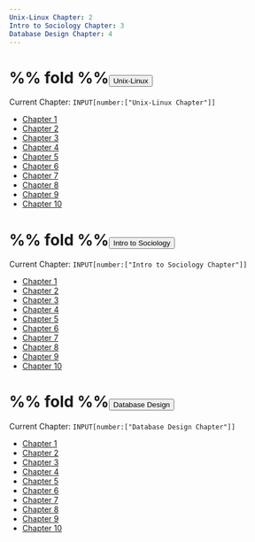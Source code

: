 ```yaml
---
Unix-Linux Chapter: 2
Intro to Sociology Chapter: 3
Database Design Chapter: 4
---
```

#  %% fold %%<button class="section-heading heading-collapse-indicator" role="button"><span class="text">Unix-Linux</span></button>
Current Chapter: `INPUT[number:["Unix-Linux Chapter"]]`

<div class="content-menu">
  <ul>
    <li>
      <a href="obsidian://open?vault=Codepedia&file=Unix-Linux/Chapter 1">
        <span>Chapter 1</span>
      </a>
    </li>
    <li>
      <a href="obsidian://open?vault=Codepedia&file=Unix-Linux/Chapter 2">
        <span>Chapter 2</span>
      </a>
    </li>
    <li>
      <a href="obsidian://open?vault=Codepedia&file=Unix-Linux/Chapter 3">
        <span>Chapter 3</span>
      </a>
    </li>
    <li>
      <a href="obsidian://open?vault=Codepedia&file=Unix-Linux/Chapter 4">
        <span>Chapter 4</span>
      </a>
    </li>
    <li>
      <a href="obsidian://open?vault=Codepedia&file=Unix-Linux/Chapter 5">
        <span>Chapter 5</span>
      </a>
    </li>
    <li>
      <a href="obsidian://open?vault=Codepedia&file=Unix-Linux/Chapter 6">
        <span>Chapter 6</span>
      </a>
    </li>
    <li>
      <a href="obsidian://open?vault=Codepedia&file=Unix-Linux/Chapter 7">
        <span>Chapter 7</span>
      </a>
    </li>
    <li>
      <a href="obsidian://open?vault=Codepedia&file=Unix-Linux/Chapter 8">
        <span>Chapter 8</span>
      </a>
    </li>
    <li>
      <a href="obsidian://open?vault=Codepedia&file=Unix-Linux/Chapter 9">
        <span>Chapter 9</span>
      </a>
    </li>
    <li>
      <a href="obsidian://open?vault=Codepedia&file=Unix-Linux/Chapter 10">
        <span>Chapter 10</span>
      </a>
    </li>
  </ul>
</div>

#  %% fold %%<button class="section-heading heading-collapse-indicator" role="button"><span class="text">Intro to Sociology </span></button>
Current Chapter: `INPUT[number:["Intro to Sociology Chapter"]]`

<div class="content-menu">
  <ul>
    <li>
      <a href="obsidian://open?vault=Codepedia&file=Intro to Sociology/Chapter 1">
        <span>Chapter 1</span>
      </a>
    </li>
    <li>
      <a href="obsidian://open?vault=Codepedia&file=Intro to Sociology/Chapter 2">
        <span>Chapter 2</span>
      </a>
    </li>
    <li>
      <a href="obsidian://open?vault=Codepedia&file=Intro to Sociology/Chapter 3">
        <span>Chapter 3</span>
      </a>
    </li>
    <li>
      <a href="obsidian://open?vault=Codepedia&file=Intro to Sociology/Chapter 4">
        <span>Chapter 4</span>
      </a>
    </li>
    <li>
      <a href="obsidian://open?vault=Codepedia&file=Intro to Sociology/Chapter 5">
        <span>Chapter 5</span>
      </a>
    </li>
    <li>
      <a href="obsidian://open?vault=Codepedia&file=Intro to Sociology/Chapter 6">
        <span>Chapter 6</span>
      </a>
    </li>
    <li>
      <a href="obsidian://open?vault=Codepedia&file=Intro to Sociology/Chapter 7">
        <span>Chapter 7</span>
      </a>
    </li>
    <li>
      <a href="obsidian://open?vault=Codepedia&file=Intro to Sociology/Chapter 8">
        <span>Chapter 8</span>
      </a>
    </li>
    <li>
      <a href="obsidian://open?vault=Codepedia&file=Intro to Sociology/Chapter 9">
        <span>Chapter 9</span>
      </a>
    </li>
    <li>
      <a href="obsidian://open?vault=Codepedia&file=Intro to Sociology/Chapter 10">
        <span>Chapter 10</span>
      </a>
    </li>
  </ul>
</div>


#  %% fold %%<button class="section-heading heading-collapse-indicator" role="button"><span class="text">Database Design </span></button>
Current Chapter: `INPUT[number:["Database Design Chapter"]]`

<div class="content-menu">
  <ul>
    <li>
      <a href="obsidian://open?vault=Codepedia&file=Database Design/Chapter 1">
        <span>Chapter 1</span>
      </a>
    </li>
    <li>
      <a href="obsidian://open?vault=Codepedia&file=Database Design/Chapter 2">
        <span>Chapter 2</span>
      </a>
    </li>
    <li>
      <a href="obsidian://open?vault=Codepedia&file=Database Design/Chapter 3">
        <span>Chapter 3</span>
      </a>
    </li>
    <li>
      <a href="obsidian://open?vault=Codepedia&file=Database Design/Chapter 4">
        <span>Chapter 4</span>
      </a>
    </li>
    <li>
      <a href="obsidian://open?vault=Codepedia&file=Database Design/Chapter 5">
        <span>Chapter 5</span>
      </a>
    </li>
    <li>
      <a href="obsidian://open?vault=Codepedia&file=Database Design/Chapter 6">
        <span>Chapter 6</span>
      </a>
    </li>
    <li>
      <a href="obsidian://open?vault=Codepedia&file=Database Design/Chapter 7">
        <span>Chapter 7</span>
      </a>
    </li>
    <li>
      <a href="obsidian://open?vault=Codepedia&file=Database Design/Chapter 8">
        <span>Chapter 8</span>
      </a>
    </li>
    <li>
      <a href="obsidian://open?vault=Codepedia&file=Database Design/Chapter 9">
        <span>Chapter 9</span>
      </a>
    </li>
    <li>
      <a href="obsidian://open?vault=Codepedia&file=Database Design/Chapter 10">
        <span>Chapter 10</span>
      </a>
    </li>
  </ul>
</div>